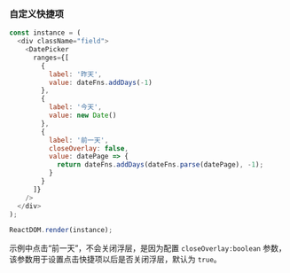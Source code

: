 ### 自定义快捷项

<!--start-code-->

```js
const instance = (
  <div className="field">
    <DatePicker
      ranges={[
        {
          label: '昨天',
          value: dateFns.addDays(-1)
        },
        {
          label: '今天',
          value: new Date()
        },
        {
          label: '前一天',
          closeOverlay: false,
          value: datePage => {
            return dateFns.addDays(dateFns.parse(datePage), -1);
          }
        }
      ]}
    />
  </div>
);

ReactDOM.render(instance);
```

<!--end-code-->

示例中点击“前一天”，不会关闭浮层，是因为配置 `closeOverlay:boolean` 参数，该参数用于设置点击快捷项以后是否关闭浮层，默认为 `true`。
